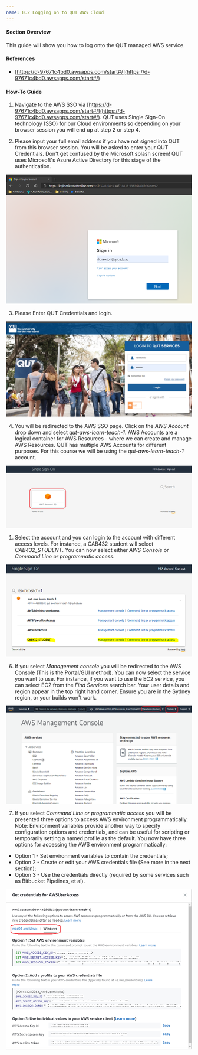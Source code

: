 ```yaml
---
name: 0.2 Logging on to QUT AWS Cloud
---
```


#### Section Overview

This guide will show you how to log onto the QUT managed AWS service.

#### References
- [https://d-97671c4bd0.awsapps.com/start#/](https://d-97671c4bd0.awsapps.com/start#/)

#### How-To Guide

1. Navigate to the AWS SSO via [https://d-97671c4bd0.awsapps.com/start#/](https://d-97671c4bd0.awsapps.com/start#/).  QUT uses Single Sign-On technology (SSO) for our Cloud environments so depending on your browser session you will end up at step 2 or step 4.


<!-- (The SSO link can also be accessed via [https://myapps.microsoft.com/](https://myapps.microsoft.com/) under _AWS SSO_) -->

2. Please input your full email address if you have not signed into QUT from this browser session. You will be asked to enter your QUT Credentials. Don't get confused by the Microsoft splash screen! QUT uses Microsoft's Azure Active Directory for this stage of the authentication.

![Microsoft Login Page](img_0_2_1_qut_login.png "Microsoft Login Page")

3. Please Enter QUT Credentials and login.

![QUT Login Page](img_0_2_2_qut_login_sso.png "QUT Login Page")

4. You will be redirected to the AWS SSO page. Click on the _AWS Account_ drop down and select _qut-aws-learn-teach-1_. AWS Accounts are a logical container for AWS Resources - where we can create and manage AWS Resources. QUT has multiple AWS Accounts for different purposes. For this course we will be using the _qut-aws-learn-teach-1_ account.

![AWS SSO Page](img_0_2_3_aws_sso_page.png "AWS SSO Page")

1. Select the account and you can login to the account with different access levels. For instance, a CAB432 student will select _CAB432_STUDENT_. You can now select either _AWS Console_ or _Command Line or programmatic access_.


![AWS access](img_0_2_4_aws_access.png "AWS Access")

6. If you select _Management console_ you will be redirected to the AWS Console (This is the Portal/GUI method). You can now select the service you want to use. For instance, if you want to use the EC2 service, you can select EC2 from the _Find Services_ search bar. Your user details and region appear in the top right hand corner. Ensure you are in the Sydney region, or your builds won't work.

![AWS Console](img_0_2_5_aws_console.png "AWS Console")

7. If you select _Command Line or programmatic access_ you will be presented three options to access AWS environment programmatically. Note: Environment variables provide another way to specify configuration options and credentials, and can be useful for scripting or temporarily setting a named profile as the default. You now have three options for accessing the AWS environment programmatically:

- Option 1 - Set environment variables to contain the credentials;
- Option 2 - Create or edit your AWS credentials file (See more in the next section);
- Option 3 - Use the credentials directly (required by some services such as Bitbucket Pipelines, et al).

![AWS Programmatic Access](img_0_2_6_aws_programmatically.png "AWS Programmatic Access")